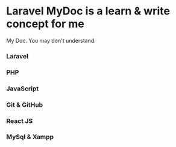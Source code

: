 # Laravel MyDoc is a learn & write concept for me
My Doc. You may don't understand.

### Laravel
### PHP
### JavaScript
### Git & GitHub
### React JS
### MySql & Xampp

